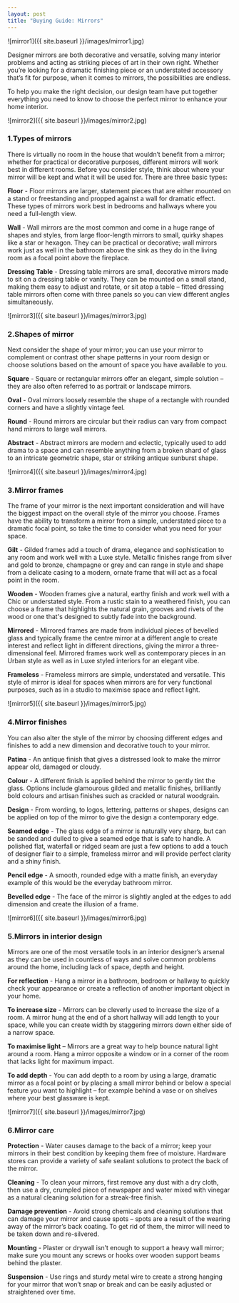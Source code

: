 ```yaml
---
layout: post
title: "Buying Guide: Mirrors"
---
```


![mirror1]({{ site.baseurl }}/images/mirror1.jpg)

Designer mirrors are both decorative and versatile, solving many interior problems and acting as striking pieces of art in their own right. Whether you’re looking for a dramatic finishing piece or an understated accessory that’s fit for purpose, when it comes to mirrors, the possibilities are endless.

To help you make the right decision, our design team have put together everything you need to know to choose the perfect mirror to enhance your home interior.

![mirror2]({{ site.baseurl }}/images/mirror2.jpg)

### 1.Types of mirrors

There is virtually no room in the house that wouldn’t benefit from a mirror; whether for practical or decorative purposes, different mirrors will work best in different rooms. Before you consider style, think about where your mirror will be kept and what it will be used for. There are three basic types:

**Floor** - Floor mirrors are larger, statement pieces that are either mounted on a stand or freestanding and propped against a wall for dramatic effect. These types of mirrors work best in bedrooms and hallways where you need a full-length view.

**Wall** - Wall mirrors are the most common and come in a huge range of shapes and styles, from large floor-length mirrors to small, quirky shapes like a star or hexagon. They can be practical or decorative; wall mirrors work just as well in the bathroom above the sink as they do in the living room as a focal point above the fireplace.

**Dressing Table** - Dressing table mirrors are small, decorative mirrors made to sit on a dressing table or vanity. They can be mounted on a small stand, making them easy to adjust and rotate, or sit atop a table – fitted dressing table mirrors often come with three panels so you can view different angles simultaneously.

![mirror3]({{ site.baseurl }}/images/mirror3.jpg)

### 2.Shapes of mirror

Next consider the shape of your mirror; you can use your mirror to complement or contrast other shape patterns in your room design or choose solutions based on the amount of space you have available to you.

**Square** - Square or rectangular mirrors offer an elegant, simple solution – they are also often referred to as portrait or landscape mirrors.

**Oval** - Oval mirrors loosely resemble the shape of a rectangle with rounded corners and have a slightly vintage feel.

**Round** - Round mirrors are circular but their radius can vary from compact hand mirrors to large wall mirrors.

**Abstract** - Abstract mirrors are modern and eclectic, typically used to add drama to a space and can resemble anything from a broken shard of glass to an intricate geometric shape, star or striking antique sunburst shape.

![mirror4]({{ site.baseurl }}/images/mirror4.jpg)

### 3.Mirror frames

The frame of your mirror is the next important consideration and will have the biggest impact on the overall style of the mirror you choose. Frames have the ability to transform a mirror from a simple, understated piece to a dramatic focal point, so take the time to consider what you need for your space.

**Gilt** - Gilded frames add a touch of drama, elegance and sophistication to any room and work well with a Luxe style. Metallic finishes range from silver and gold to bronze, champagne or grey and can range in style and shape from a delicate casing to a modern, ornate frame that will act as a focal point in the room.

**Wooden** - Wooden frames give a natural, earthy finish and work well with a Chic or understated style. From a rustic stain to a weathered finish, you can choose a frame that highlights the natural grain, grooves and rivets of the wood or one that's designed to subtly fade into the background.

**Mirrored** - Mirrored frames are made from individual pieces of bevelled glass and typically frame the centre mirror at a different angle to create interest and reflect light in different directions, giving the mirror a three-dimensional feel. Mirrored frames work well as contemporary pieces in an Urban style as well as in Luxe styled interiors for an elegant vibe.

**Frameless** - Frameless mirrors are simple, understated and versatile. This style of mirror is ideal for spaces when mirrors are for very functional purposes, such as in a studio to maximise space and reflect light.

![mirror5]({{ site.baseurl }}/images/mirror5.jpg)

### 4.Mirror finishes

You can also alter the style of the mirror by choosing different edges and finishes to add a new dimension and decorative touch to your mirror.

**Patina** - An antique finish that gives a distressed look to make the mirror appear old, damaged or cloudy.

**Colour** - A different finish is applied behind the mirror to gently tint the glass. Options include glamourous gilded and metallic finishes, brilliantly bold colours and artisan finishes such as crackled or natural woodgrain.

**Design** - From wording, to logos, lettering, patterns or shapes, designs can be applied on top of the mirror to give the design a contemporary edge.

**Seamed edge** - The glass edge of a mirror is naturally very sharp, but can be sanded and dulled to give a seamed edge that is safe to handle. A polished flat, waterfall or ridged seam are just a few options to add a touch of designer flair to a simple, frameless mirror and will provide perfect clarity and a shiny finish.

**Pencil edge** - A smooth, rounded edge with a matte finish, an everyday example of this would be the everyday bathroom mirror.

**Bevelled edge** - The face of the mirror is slightly angled at the edges to add dimension and create the illusion of a frame.

![mirror6]({{ site.baseurl }}/images/mirror6.jpg)

### 5.Mirrors in interior design

Mirrors are one of the most versatile tools in an interior designer’s arsenal as they can be used in countless of ways and solve common problems around the home, including lack of space, depth and height.

**For reflection** - Hang a mirror in a bathroom, bedroom or hallway to quickly check your appearance or create a reflection of another important object in your home.

**To increase size** - Mirrors can be cleverly used to increase the size of a room. A mirror hung at the end of a short hallway will add length to your space, while you can create width by staggering mirrors down either side of a narrow space.

**To maximise light** – Mirrors are a great way to help bounce natural light around a room. Hang a mirror opposite a window or in a corner of the room that lacks light for maximum impact.

**To add depth** - You can add depth to a room by using a large, dramatic mirror as a focal point or by placing a small mirror behind or below a special feature you want to highlight – for example behind a vase or on shelves where your best glassware is kept.

![mirror7]({{ site.baseurl }}/images/mirror7.jpg)

### 6.Mirror care

**Protection** - Water causes damage to the back of a mirror; keep your mirrors in their best condition by keeping them free of moisture. Hardware stores can provide a variety of safe sealant solutions to protect the back of the mirror.

**Cleaning** - To clean your mirrors, first remove any dust with a dry cloth, then use a dry, crumpled piece of newspaper and water mixed with vinegar as a natural cleaning solution for a streak-free finish.

**Damage prevention** - Avoid strong chemicals and cleaning solutions that can damage your mirror and cause spots – spots are a result of the wearing away of the mirror’s back coating. To get rid of them, the mirror will need to be taken down and re-silvered.

**Mounting** - Plaster or drywall isn’t enough to support a heavy wall mirror; make sure you mount any screws or hooks over wooden support beams behind the plaster.

**Suspension** - Use rings and sturdy metal wire to create a strong hanging for your mirror that won’t snap or break and can be easily adjusted or straightened over time.
